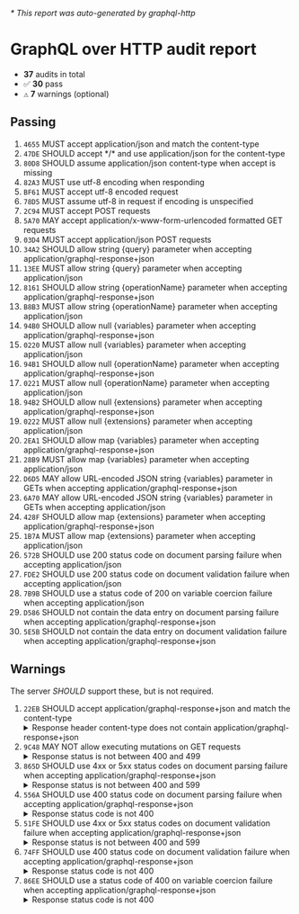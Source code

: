 <i>* This report was auto-generated by graphql-http</i>

<h1>GraphQL over HTTP audit report</h1>

<ul>
<li><b>37</b> audits in total</li>
<li><span style="font-family: monospace">✅</span> <b>30</b> pass</li>
<li><span style="font-family: monospace">⚠️</span> <b>7</b> warnings (optional)</li>
</ul>

<h2>Passing</h2>
<ol>
<li><code>4655</code> MUST accept application/json and match the content-type</li>
<li><code>47DE</code> SHOULD accept */* and use application/json for the content-type</li>
<li><code>80D8</code> SHOULD assume application/json content-type when accept is missing</li>
<li><code>82A3</code> MUST use utf-8 encoding when responding</li>
<li><code>BF61</code> MUST accept utf-8 encoded request</li>
<li><code>78D5</code> MUST assume utf-8 in request if encoding is unspecified</li>
<li><code>2C94</code> MUST accept POST requests</li>
<li><code>5A70</code> MAY accept application/x-www-form-urlencoded formatted GET requests</li>
<li><code>03D4</code> MUST accept application/json POST requests</li>
<li><code>34A2</code> SHOULD allow string {query} parameter when accepting application/graphql-response+json</li>
<li><code>13EE</code> MUST allow string {query} parameter when accepting application/json</li>
<li><code>8161</code> SHOULD allow string {operationName} parameter when accepting application/graphql-response+json</li>
<li><code>B8B3</code> MUST allow string {operationName} parameter when accepting application/json</li>
<li><code>94B0</code> SHOULD allow null {variables} parameter when accepting application/graphql-response+json</li>
<li><code>0220</code> MUST allow null {variables} parameter when accepting application/json</li>
<li><code>94B1</code> SHOULD allow null {operationName} parameter when accepting application/graphql-response+json</li>
<li><code>0221</code> MUST allow null {operationName} parameter when accepting application/json</li>
<li><code>94B2</code> SHOULD allow null {extensions} parameter when accepting application/graphql-response+json</li>
<li><code>0222</code> MUST allow null {extensions} parameter when accepting application/json</li>
<li><code>2EA1</code> SHOULD allow map {variables} parameter when accepting application/graphql-response+json</li>
<li><code>28B9</code> MUST allow map {variables} parameter when accepting application/json</li>
<li><code>D6D5</code> MAY allow URL-encoded JSON string {variables} parameter in GETs when accepting application/graphql-response+json</li>
<li><code>6A70</code> MAY allow URL-encoded JSON string {variables} parameter in GETs when accepting application/json</li>
<li><code>428F</code> SHOULD allow map {extensions} parameter when accepting application/graphql-response+json</li>
<li><code>1B7A</code> MUST allow map {extensions} parameter when accepting application/json</li>
<li><code>572B</code> SHOULD use 200 status code on document parsing failure when accepting application/json</li>
<li><code>FDE2</code> SHOULD use 200 status code on document validation failure when accepting application/json</li>
<li><code>7B9B</code> SHOULD use a status code of 200 on variable coercion failure when accepting application/json</li>
<li><code>D586</code> SHOULD not contain the data entry on document parsing failure when accepting application/graphql-response+json</li>
<li><code>5E5B</code> SHOULD not contain the data entry on document validation failure when accepting application/graphql-response+json</li>
</ol>

<h2>Warnings</h2>
The server <i>SHOULD</i> support these, but is not required.
<ol>
<li><code>22EB</code> SHOULD accept application/graphql-response+json and match the content-type
<details>
<summary>Response header content-type does not contain application/graphql-response+json</summary>
<pre><code class="lang-json">{
  "statusText": "OK",
  "status": 200,
  "headers": {
    "x-powered-by": "PHP/8.1.17",
    "host": "localhost:4000",
    "date": "<timestamp>",
    "content-type": "application/json",
    "connection": "close",
    "cache-control": "no-cache, private"
  },
  "body": {
    "data": {
      "__typename": "Query"
    }
  }
}
</code></pre>
</details>
</li>
<li><code>9C48</code> MAY NOT allow executing mutations on GET requests
<details>
<summary>Response status is not between 400 and 499</summary>
<pre><code class="lang-json">{
  "statusText": "OK",
  "status": 200,
  "headers": {
    "x-powered-by": "PHP/8.1.17",
    "host": "localhost:4000",
    "date": "<timestamp>",
    "content-type": "application/json",
    "connection": "close",
    "cache-control": "no-cache, private"
  },
  "body": {
    "errors": [
      {
        "message": "Schema is not configured for mutations.",
        "locations": [
          {
            "line": 1,
            "column": 1
          }
        ],
        "extensions": {
          "line": 350,
          "file": "/app/vendor/webonyx/graphql-php/src/Executor/ReferenceExecutor.php"
        }
      }
    ]
  }
}
</code></pre>
</details>
</li>
<li><code>865D</code> SHOULD use 4xx or 5xx status codes on document parsing failure when accepting application/graphql-response+json
<details>
<summary>Response status is not between 400 and 599</summary>
<pre><code class="lang-json">{
  "statusText": "OK",
  "status": 200,
  "headers": {
    "x-powered-by": "PHP/8.1.17",
    "host": "localhost:4000",
    "date": "<timestamp>",
    "content-type": "application/json",
    "connection": "close",
    "cache-control": "no-cache, private"
  },
  "body": {
    "errors": [
      {
        "message": "Syntax Error: Expected Name, found <EOF>",
        "locations": [
          {
            "line": 1,
            "column": 2
          }
        ],
        "extensions": {
          "line": 383,
          "file": "/app/vendor/webonyx/graphql-php/src/Language/Parser.php"
        }
      }
    ]
  }
}
</code></pre>
</details>
</li>
<li><code>556A</code> SHOULD use 400 status code on document parsing failure when accepting application/graphql-response+json
<details>
<summary>Response status code is not 400</summary>
<pre><code class="lang-json">{
  "statusText": "OK",
  "status": 200,
  "headers": {
    "x-powered-by": "PHP/8.1.17",
    "host": "localhost:4000",
    "date": "<timestamp>",
    "content-type": "application/json",
    "connection": "close",
    "cache-control": "no-cache, private"
  },
  "body": {
    "errors": [
      {
        "message": "Syntax Error: Expected Name, found <EOF>",
        "locations": [
          {
            "line": 1,
            "column": 2
          }
        ],
        "extensions": {
          "line": 383,
          "file": "/app/vendor/webonyx/graphql-php/src/Language/Parser.php"
        }
      }
    ]
  }
}
</code></pre>
</details>
</li>
<li><code>51FE</code> SHOULD use 4xx or 5xx status codes on document validation failure when accepting application/graphql-response+json
<details>
<summary>Response status is not between 400 and 599</summary>
<pre><code class="lang-json">{
  "statusText": "OK",
  "status": 200,
  "headers": {
    "x-powered-by": "PHP/8.1.17",
    "host": "localhost:4000",
    "date": "<timestamp>",
    "content-type": "application/json",
    "connection": "close",
    "cache-control": "no-cache, private"
  },
  "body": {
    "errors": [
      {
        "message": "Syntax Error: Expected Name, found Int \"8\"",
        "locations": [
          {
            "line": 1,
            "column": 3
          }
        ],
        "extensions": {
          "line": 383,
          "file": "/app/vendor/webonyx/graphql-php/src/Language/Parser.php"
        }
      }
    ]
  }
}
</code></pre>
</details>
</li>
<li><code>74FF</code> SHOULD use 400 status code on document validation failure when accepting application/graphql-response+json
<details>
<summary>Response status code is not 400</summary>
<pre><code class="lang-json">{
  "statusText": "OK",
  "status": 200,
  "headers": {
    "x-powered-by": "PHP/8.1.17",
    "host": "localhost:4000",
    "date": "<timestamp>",
    "content-type": "application/json",
    "connection": "close",
    "cache-control": "no-cache, private"
  },
  "body": {
    "errors": [
      {
        "message": "Syntax Error: Expected Name, found Int \"8\"",
        "locations": [
          {
            "line": 1,
            "column": 3
          }
        ],
        "extensions": {
          "line": 383,
          "file": "/app/vendor/webonyx/graphql-php/src/Language/Parser.php"
        }
      }
    ]
  }
}
</code></pre>
</details>
</li>
<li><code>86EE</code> SHOULD use a status code of 400 on variable coercion failure when accepting application/graphql-response+json
<details>
<summary>Response status code is not 400</summary>
<pre><code class="lang-json">{
  "statusText": "OK",
  "status": 200,
  "headers": {
    "x-powered-by": "PHP/8.1.17",
    "host": "localhost:4000",
    "date": "<timestamp>",
    "content-type": "application/json",
    "connection": "close",
    "cache-control": "no-cache, private"
  },
  "body": {
    "errors": [
      {
        "message": "Variable \"$id\" is never used in operation \"CoerceFailure\".",
        "locations": [
          {
            "line": 1,
            "column": 21
          }
        ],
        "extensions": {
          "line": 41,
          "file": "/app/vendor/webonyx/graphql-php/src/Validator/Rules/NoUnusedVariables.php"
        }
      }
    ]
  }
}
</code></pre>
</details>
</li>
</ol>

